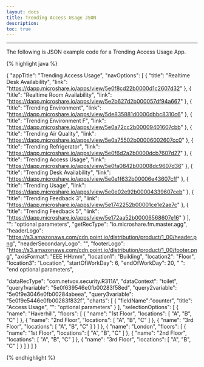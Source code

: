 ```yaml
---
layout: docs
title: Trending Access Usage JSON
description: 
toc: true
---
```


---------------------------------------

The following is JSON example code for a Trending Access Usage App. 

{% highlight java %}

{
  "appTitle": "Trending Access Usage",
  "navOptions": [
    {
      "title": "Realtime Desk Availability",
      "link": "https://dapp.microshare.io/apps/view/5e0f8cd22b0000d1c2607d32"
    },
    {
      "title": "Realtime Room Availability",
      "link": "https://dapp.microshare.io/apps/view/5e2b627d2b000057df94a667"
    },
    {
      "title": "Trending Environment",
      "link": "https://dapp.microshare.io/apps/view/5de835881d0000dbbc8310c6"
    },
    {
      "title": "Trending Environment F",
      "link": "https://dapp.microshare.io/apps/view/5e0a72cc2b00009401607cbb"
    },
    {
      "title": "Trending Air Quality",
      "link": "https://dapp.microshare.io/apps/view/5e0a75502b00006002607cc0"
    },
    {
      "title": "Trending Refrigerator",
      "link": "https://dapp.microshare.io/apps/view/5e0f6d2a2b0000dcb7607d27"
    },
    {
      "title": "Trending Access Usage",
      "link": "https://dapp.microshare.io/apps/view/5e0fa0842b00008dc9607d36"
    },
    {
      "title": "Trending Desk Availability",
      "link": "https://dapp.microshare.io/apps/view/5e0e1f632b00006e43607cff"
    },
    {
      "title": "Trending Usage",
      "link": "https://dapp.microshare.io/apps/view/5e0e02e92b00004339607ceb"
    },
    {
      "title": "Trending Feedback 3",
      "link": "https://dapp.microshare.io/apps/view/5e1742252b00001ce1e2ae7c"
    },
    {
      "title": "Trending Feedback 5",
      "link": "https://dapp.microshare.io/apps/view/5e172aa52b00006568607e16"
    }
  ],
  "": "optional parameters",
  "getRecType": "io.microshare.fm.master.agg",
	"headerLogo": "https://s3.amazonaws.com/cdn.point.io/distribution/product/1_00/header.png",
	"headerSecondaryLogo": "",
	"footerLogo": "https://s3.amazonaws.com/cdn.point.io/distribution/product/1_00/footer.png",
	"axisFormat": "EEE HH:mm",
	"location1": "Building",
	"location2": "Floor",
	"location3": "Location",
	"startOfWorkDay": 6,
	"endOfWorkDay": 20,
	" ": "end optional parameters",

  "dataRecType": "com.netvox.security.R311A",
  "dataContext": "toilet",
  "query1variable": "5e0f639546e0fb00283f58ed",
  "query2variable": "5e0f9e3046e0fb00284abeea",
  "query3variable": "5e0f9e5446e0fb00283f832f",
  "charts": [ 
    { 
      "fieldName":"counter",
      "title": "Access Usage",
      "": "optional parameters"
    }
  ],
  "selectionOptions": [
    {
      "name": "Haverhill",
      "floors": [
        {
          "name": "1st Floor",
          "locations": [
            "A",
            "B",
            "C"
          ]
        },
        {
          "name": "2nd Floor",
          "locations": [
            "A",
            "B",
            "C"
          ]
        },
        {
          "name": "3rd Floor",
          "locations": [
            "A",
            "B",
            "C"
          ]
        }
      ]
    },
    {
      "name": "London",
      "floors": [
        {
          "name": "1st Floor",
          "locations": [
            "A",
            "B",
            "C"
          ]
        },
        {
          "name": "2nd Floor",
          "locations": [
            "A",
            "B",
            "C"
          ]
        },
        {
          "name": "3rd Floor",
          "locations": [
            "A",
            "B",
            "C"
          ]
        }
      ]
    }
  ]
}

{% endhighlight %}